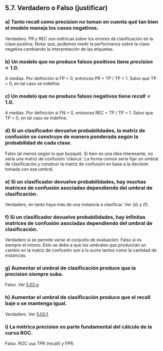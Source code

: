 ## 5.7. Verdadero o Falso (justificar)

### a) Tanto recall como precision no toman en cuenta qué tan bien el modelo maneja los casos negativos.

Verdadero. PR y REC son métricas sobre los errores de clasificación en la clase positiva. Notar que, podemos medir la performance sobre la clase negativa cambiando la interpretación de las etiquetas.

### b) Un modelo que no produce falsos positivos tiene $precision = 1.0$.

A medias. Por definición si FP = 0, entonces PR = TP / TP = 1. Salvo que TP = 0, en tal caso se indefine.  

### c) Un modelo que no produce falsos negativos tiene $recall = 1.0$.

A medias. Por definición si FN = 0, entonces REC = TP / TP = 1. Salvo que TP = 0, en tal caso se indefine.  

### d) Si un clasificador devuelve probabilidades, la matriz de confusión se construye de manera ponderada según la probabilidad de cada clase.

Falso (al menos según lo que busqué). Si bien es una idea interesante, no sería una matriz de confusión 'clásica'. La forma común sería fijar un umbral de clasificación y construir la matríz de confusión en base a la decisión tomada con ese umbral. 

### e) Si un clasificador devuelve probabilidades, hay muchas matrices de confusión asociadas dependiendo del umbral de clasificación.

Verdadero, en tanto haya más de una instancia a clasificar. Ver (d) y (f).

### f) Si un clasificador devuelve probabilidades, hay infinitas matrices de confusión asociadas dependiendo del umbral de clasificación.

Verdadero si se permite variar el conjunto de evaluación. Falso si es siempre el mismo. Esto se debe a que los umbrales que producirán un cambio en la matriz de confusión son a lo sumo tantos como la cantidad de instancias.

### g) Aumentar el umbral de clasificación produce que la precision siempre suba.

Falso. Ver [5.02.e](./5.02.md).

### h) Aumentar el umbral de clasificación produce que el recall baje o se mantenga igual.

Verdadero. Ver [5.02.f](5.02.md).

### i) La métrica precision es parte fundamental del cálculo de la curva ROC.

Falso. ROC usa TPR (recall) y FPR.
